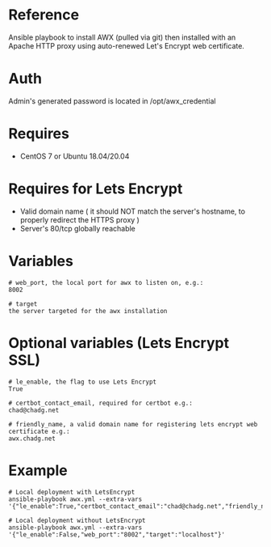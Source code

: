 # Reference
Ansible playbook to install AWX (pulled via git) then installed with an Apache HTTP proxy using auto-renewed Let's Encrypt web certificate.

# Auth
Admin's generated password is located in /opt/awx_credential

# Requires
- CentOS 7 or Ubuntu 18.04/20.04

# Requires for Lets Encrypt
- Valid domain name ( it should NOT match the server's hostname, to properly redirect the HTTPS proxy )
- Server's 80/tcp globally reachable 

# Variables
```
# web_port, the local port for awx to listen on, e.g.:
8002

# target
the server targeted for the awx installation
```

# Optional variables (Lets Encrypt SSL)
```
# le_enable, the flag to use Lets Encrypt
True

# certbot_contact_email, required for certbot e.g.:
chad@chadg.net

# friendly_name, a valid domain name for registering lets encrypt web certificate e.g.:
awx.chadg.net
```

# Example
```
# Local deployment with LetsEncrypt
ansible-playbook awx.yml --extra-vars '{"le_enable":True,"certbot_contact_email":"chad@chadg.net","friendly_name":"awx.chadg.net","web_port":"8002","target":"localhost"}'

# Local deployment without LetsEncrypt
ansible-playbook awx.yml --extra-vars '{"le_enable":False,"web_port":"8002","target":"localhost"}'
```
